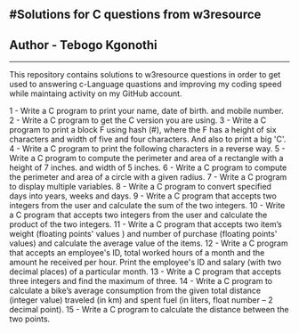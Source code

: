 #Solutions for C questions from w3resource
---
## Author - Tebogo Kgonothi
---
This repository contains solutions to w3resource questions in order to get used to answering c-Language quastions and improving my coding speed while maintaing activity on my GitHub account.

1 - Write a C program to print your name, date of birth. and mobile number.
2 - Write a C program to get the C version you are using.
3 - Write a C program to print a block F using hash (#), where the F has a height of six characters and width of five and four characters. And also to print a big 'C'.
4 - Write a C program to print the following characters in a reverse way.
5 - Write a C program to compute the perimeter and area of a rectangle with a height of 7 inches. and width of 5 inches.
6  - Write a C program to compute the perimeter and area of a circle with a given radius.
 7 - Write a C program to display multiple variables.
8 - Write a C program to convert specified days into years, weeks and days.
9 - Write a C program that accepts two integers from the user and calculate the sum of the two integers.
10 - Write a C program that accepts two integers from the user and calculate the product of the two integers.
11 -  Write a C program that accepts two item’s weight (floating points' values ) and number of purchase (floating points' values) and calculate the average value of the items.
12 - Write a C program that accepts an employee's ID, total worked hours of a month and the amount he received per hour. Print the employee's ID and salary (with two decimal places) of a particular month.
13 - Write a C program that accepts three integers and find the maximum of three.
14 - Write a C program to calculate a bike’s average consumption from the given total distance (integer value) traveled (in km) and spent fuel (in liters, float number – 2 decimal point).
15 - Write a C program to calculate the distance between the two points.  
